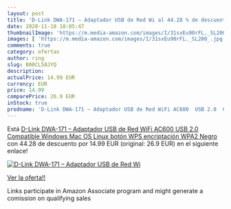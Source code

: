```yaml
---
layout: post
title: 'D-Link DWA-171 – Adaptador USB de Red Wi al 44.28 % de descuento'
date: 2020-11-18 18:05:47
thumbnailImage: 'https://m.media-amazon.com/images/I/31sxEu90rFL._SL200_.jpg'
images: [ 'https://m.media-amazon.com/images/I/31sxEu90rFL._SL200_.jpg' ]
comments: true
category: ofertas
author: ring
slug: B00CL58JYQ
description:
actualPrice: 14.99 EUR
currency: EUR
price: 14.99
comparePrice: 26.9 EUR
inStock: true
prodname: 'D-Link DWA-171 – Adaptador USB de Red WiFi AC600  USB 2.0  Compatible Windows  Mac OS  Linux  botón WPS  encriptación WPA2  Negro'
---
```


Está [D-Link DWA-171 – Adaptador USB de Red WiFi AC600  USB 2.0  Compatible Windows  Mac OS  Linux  botón WPS  encriptación WPA2  Negro](https://www.amazon.es/dp/B00CL58JYQ/?tag=tolees-21) con 44.28 de descuento por 14.99 EUR (original: 26.9 EUR) en el siguiente enlace!

[![D-Link DWA-171 – Adaptador USB de Red Wi](https://m.media-amazon.com/images/I/31sxEu90rFL._SL200_.jpg)](https://www.amazon.es/dp/B00CL58JYQ/?tag=tolees-21)

[Ver la oferta!!](https://www.amazon.es/dp/B00CL58JYQ/?tag=tolees-21)

Links participate in Amazon Associate program and might generate a comission on qualifying sales


